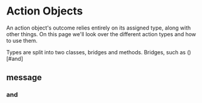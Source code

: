 # Action Objects
An action object's outcome relies entirely on its assigned type, along with other things. On this page we'll look over the different action types and how to use them.

Types are split into two classes, bridges and methods. Bridges, such as ()[#and]
## message

### and
